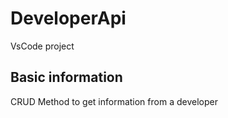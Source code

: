 # DeveloperApi

VsCode project

## Basic information
 CRUD Method to get information from a developer